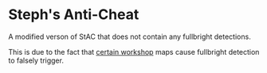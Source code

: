 # Steph's Anti-Cheat

A modified verson of StAC that does not contain any fullbright detections.

This is due to the fact that [certain workshop](https://steamcommunity.com/sharedfiles/filedetails/?id=2281588836) maps cause fullbright detection to falsely trigger.
